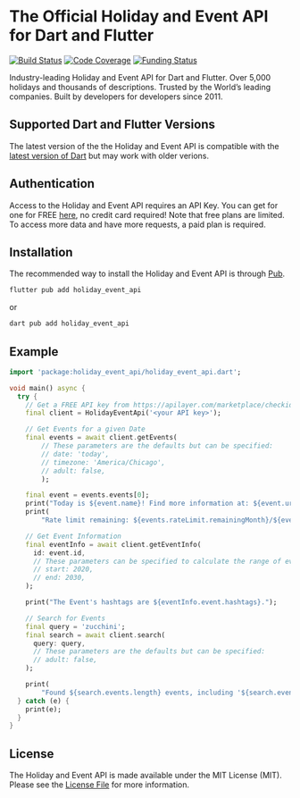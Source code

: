# The Official Holiday and Event API for Dart and Flutter

<!-- pub.dev version -->
[![Build Status](https://github.com/westy92/holiday-event-api-dart/actions/workflows/ci.yml/badge.svg)](https://github.com/westy92/holiday-event-api-dart/actions)
[![Code Coverage](https://codecov.io/gh/westy92/holiday-event-api-dart/branch/main/graph/badge.svg)](https://codecov.io/gh/westy92/holiday-event-api-dart)
[![Funding Status](https://img.shields.io/github/sponsors/westy92)](https://github.com/sponsors/westy92)

Industry-leading Holiday and Event API for Dart and Flutter. Over 5,000 holidays and thousands of descriptions. Trusted by the World’s leading companies. Built by developers for developers since 2011.

## Supported Dart and Flutter Versions

The latest version of the the Holiday and Event API is compatible with the [latest version of Dart](https://dart.dev/) but may work with older verions.

## Authentication

Access to the Holiday and Event API requires an API Key. You can get for one for FREE [here](https://apilayer.com/marketplace/checkiday-api#pricing), no credit card required! Note that free plans are limited. To access more data and have more requests, a paid plan is required.

## Installation

The recommended way to install the Holiday and Event API is through [Pub](https://pub.dev/).

```bash
flutter pub add holiday_event_api
```

or

```bash
dart pub add holiday_event_api
```

## Example

```dart
import 'package:holiday_event_api/holiday_event_api.dart';

void main() async {
  try {
    // Get a FREE API key from https://apilayer.com/marketplace/checkiday-api#pricing
    final client = HolidayEventApi('<your API key>');

    // Get Events for a given Date
    final events = await client.getEvents(
        // These parameters are the defaults but can be specified:
        // date: 'today',
        // timezone: 'America/Chicago',
        // adult: false,
        );

    final event = events.events[0];
    print("Today is ${event.name}! Find more information at: ${event.url}.");
    print(
        "Rate limit remaining: ${events.rateLimit.remainingMonth}/${events.rateLimit.limitMonth} (month).");

    // Get Event Information
    final eventInfo = await client.getEventInfo(
      id: event.id,
      // These parameters can be specified to calculate the range of eventInfo.event.occurrences
      // start: 2020,
      // end: 2030,
    );

    print("The Event's hashtags are ${eventInfo.event.hashtags}.");

    // Search for Events
    final query = 'zucchini';
    final search = await client.search(
      query: query,
      // These parameters are the defaults but can be specified:
      // adult: false,
    );

    print(
        "Found ${search.events.length} events, including '${search.events[0].name}', that match the query '$query'.");
  } catch (e) {
    print(e);
  }
}

```

## License

The Holiday and Event API is made available under the MIT License (MIT). Please see the [License File](LICENSE) for more information.
